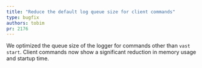 ```yaml
---
title: "Reduce the default log queue size for client commands"
type: bugfix
authors: tobim
pr: 2176
---
```


We optimized the queue size of the logger for commands other than `vast start`.
Client commands now show a significant reduction in memory usage and startup
time.
